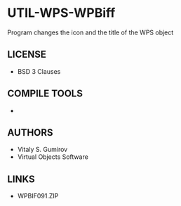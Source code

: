 # UTIL-WPS-WPBiff
Program changes the icon and the title of the WPS object

## LICENSE
* BSD 3 Clauses

## COMPILE TOOLS
* 
 
## AUTHORS
* Vitaly S. Gumirov
* Virtual Objects Software

## LINKS
* WPBIF091.ZIP
